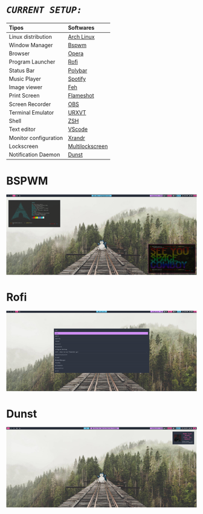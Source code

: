 # ***`CURRENT SETUP:`***
| Tipos               | Softwares                                                                                                                           |
| :------------------ | :---------------------------------------------------------------------------------------------------------------------------------- |
| Linux distribution        | [Arch Linux](https://wiki.archlinux.org/index.php/Installation_guide_(Portugu%C3%AAs))                                                                                            |                                                                                       
| Window Manager  | [Bspwm](https://wiki.archlinux.org/index.php/bspwm)                                                                                             
| Browser           | [Opera](https://wiki.archlinux.org/index.php/Opera_(Português))                                                                                |
| Program Launcher | [Rofi](https://github.com/davatorium/rofi)                                                                                         |                                                                                        
| Status Bar     | [Polybar](https://github.com/polybar/polybar)                                                                                         |     									    |                                					     	 	    
| Music Player | [Spotify](https://wiki.archlinux.org/index.php/spotify)
| Image viewer | [Feh](https://wiki.archlinux.org/index.php/feh)                                                                                                                                                                                             
| Print Screen     | [Flameshot](https://github.com/lupoDharkael/flameshot)                                                                               |
| Screen Recorder    | [OBS](https://obsproject.com)                                                                                                    
| Terminal Emulator   | [URXVT](https://wiki.archlinux.org/index.php/rxvt-unicode)                                                                                 |
| Shell               | [ZSH](https://wiki.archlinux.org/index.php/Zsh)                                                                                                         
| Text editor     | [VScode](https://wiki.archlinux.org/index.php/Visual_Studio_Code)                                                    							    |
| Monitor configuration    | [Xrandr](https://wiki.archlinux.org/index.php/Xrandr_(Português))                                                                               |
| Lockscreen    | [Multilockscreen](https://github.com/jeffmhubbard/multilockscreen)                                                                                                  
| Notification Daemon   | [Dunst](https://github.com/dunst-project/dunst)                                                                                    


# BSPWM
<img src="/Pictures/screenshots/pok.png">

# Rofi
<img src="/Pictures/screenshots/rofi.png">

# Dunst
<img src="/Pictures/screenshots/dunst.png">



